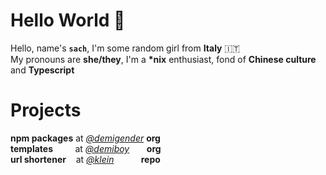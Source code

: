 # Hello World 👋 
Hello, name's **`sach`**, I'm some random girl from **Italy** 🇮🇹  
My pronouns are **she/they**, I'm a **\*nix** enthusiast, fond of **Chinese culture** and  **Typescript**

# Projects
**npm packages** at _<a href="https://github.com/demigender">@demigender</a>_ **org** <br />
**templates** &nbsp;&nbsp;&nbsp;&nbsp;&nbsp;&nbsp;&nbsp;&nbsp;at _<a href="https://github.com/demiboy">@demiboy</a>_ &nbsp;&nbsp;&nbsp;&nbsp;&nbsp; **org** <br />
**url shortener**&nbsp;&nbsp;&nbsp;&nbsp;at _<a href="https://github.com/ya-sach1/klein">@klein</a>_ &nbsp;&nbsp;&nbsp;&nbsp;&nbsp;&nbsp;&nbsp;&nbsp;&nbsp; **repo** <br />
